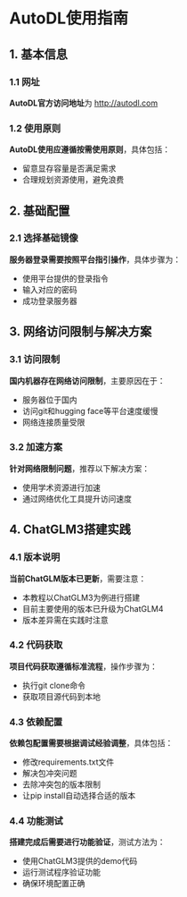 # AutoDL使用指南

## 1. 基本信息

### 1.1 网址
**AutoDL官方访问地址**为 http://autodl.com

### 1.2 使用原则
**AutoDL使用应遵循按需使用原则**，具体包括：
- 留意显存容量是否满足需求
- 合理规划资源使用，避免浪费

## 2. 基础配置

### 2.1 选择基础镜像
**服务器登录需要按照平台指引操作**，具体步骤为：
- 使用平台提供的登录指令
- 输入对应的密码
- 成功登录服务器

## 3. 网络访问限制与解决方案

### 3.1 访问限制
**国内机器存在网络访问限制**，主要原因在于：
- 服务器位于国内
- 访问git和hugging face等平台速度缓慢
- 网络连接质量受限

### 3.2 加速方案
**针对网络限制问题**，推荐以下解决方案：
- 使用学术资源进行加速
- 通过网络优化工具提升访问速度

## 4. ChatGLM3搭建实践

### 4.1 版本说明
**当前ChatGLM版本已更新**，需要注意：
- 本教程以ChatGLM3为例进行搭建
- 目前主要使用的版本已升级为ChatGLM4
- 版本差异需在实践时注意

### 4.2 代码获取
**项目代码获取遵循标准流程**，操作步骤为：
- 执行git clone命令
- 获取项目源代码到本地

### 4.3 依赖配置
**依赖包配置需要根据调试经验调整**，具体包括：
- 修改requirements.txt文件
- 解决包冲突问题
- 去除冲突包的版本限制
- 让pip install自动选择合适的版本

### 4.4 功能测试
**搭建完成后需要进行功能验证**，测试方法为：
- 使用ChatGLM3提供的demo代码
- 运行测试程序验证功能
- 确保环境配置正确
